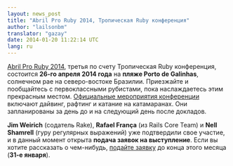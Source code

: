 ```yaml
---
layout: news_post
title: "Abril Pro Ruby 2014, Тропическая Ruby конференция"
author: "lailsonbm"
translator: "gazay"
date: 2014-01-20 11:22:14 UTC
lang: ru
---
```


[Abril Pro Ruby 2014](http://abrilproruby.com/), третья по счету
Тропическая Ruby конференция, состоится **26-го апреля 2014 года** на
**пляже Porto de Galinhas**, солнечном рае на северо-востоке Бразилии.
Приезжайте и пообщайтесь с первоклассными рубистами, пока наслаждаетесь
этим прекрасным местом. [Официальные мероприятия
конференции](http://abrilproruby.com/en/conference/) включают дайвинг,
рафтинг и катание на катамаранах. Они запланированы за день до и на
следующий день после докладов.

**Jim Weirich** (содатель Rake), **Rafael França** (из Rails Core Team)
и **Nell Shamrell** (гуру регулярных выражений) уже подтвердили свое участие,
и в данный момент открыта **подача заявок на выступление**. Если вы
хотите рассказать о чем-нибудь, [подайте заявку](http://cfp.abrilproruby.com/)
до конца этого месяца (**31-е января**).
